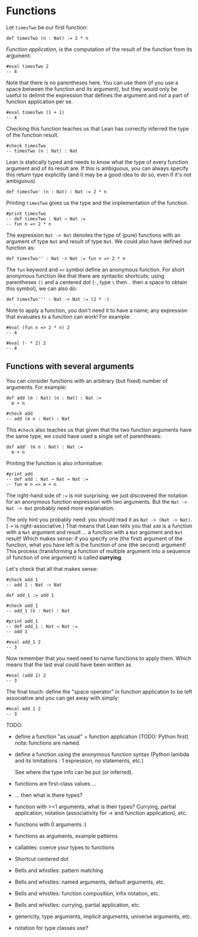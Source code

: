 
Functions
================================================================================

Let `timesTwo` be our first function:

```lean
def timesTwo (n : Nat) := 2 * n
```

*Function application*, is the computation of the result of the function from
its argument:

```lean
#eval timesTwo 2
-- 4
```

Note that there is no parentheses here. You can use them (if you use a space
between the function and its argument), but they would only be useful to
delimit the expression that defines the argument and not a part of function
application per se.

```lean
#eval timesTwo (1 + 1)
-- 4
```

Checking this function teaches us that Lean has correctly inferred the
type of the function result.

```lean
#check timesTwo
-- timesTwo (n : Nat) : Nat
```

Lean is statically typed and needs to know what the type of every
function argument and of its result are. If this is ambiguous, you
can always specify this return type explicitly (and it may be a good
idea to do so, even if it's not ambiguous)

```lean
def timesTwo' (n : Nat) : Nat := 2 * n
```

Printing `timesTwo` gives us the type and the implementation of the function.

```lean
#print timesTwo
-- def timesTwo : Nat → Nat :=
-- fun n => 2 * n
```

The expression `Nat -> Nat` denotes the type of (pure) functions with an
argument of type `Nat` and result of type `Nat`. We could also have
defined our function as:

```lean
def timesTwo'' : Nat -> Nat := fun n => 2 * n
```

The `fun` keyword and `=>` symbol define an anonymous function.
For short anonymous function like that there are syntactic shortcuts;
using parentheses `()` and a centered dot (`·`, type `\` then `.`
then a space to obtain this symbol), we can also do:

```lean
def timesTwo''' : Nat -> Nat := (2 * ·)
```

Note to apply a function, you don't need it to have
a name; any expression that evaluates to a function can work!
For example:

```lean
#eval (fun n => 2 * n) 2
-- 4

#eval (· * 2) 2
-- 4
```


Functions with several arguments
--------------------------------------------------------------------------------

You can consider functions with an arbitrary (but fixed) number of arguments.
For example:

```lean
def add (m : Nat) (n : Nat) : Nat :=
  m + n

#check add
-- add (m n : Nat) : Nat
```

This `#check` also teaches us that given that the two function arguments have
the same type, we could have used a single set of parentheses:

```lean
def add' (m n : Nat) : Nat :=
  m + n
```

Printing the function is also informative:

```lean
#print add
-- def add : Nat → Nat → Nat :=
-- fun m n => m + n
```

The right-hand side of `:=` is not surprising; we just discovered the
notation for an anonymous function expression with two arguments.
But the `Nat -> Nat -> Nat` probably need more explanation.

The only hint you probably need: you should read it as `Nat -> (Nat -> Nat)`.
(`->` is right-associative.)
That means that Lean tells you that `add` is a function with a `Nat` argument
and result ... a function with a `Nat` argument and `Nat` result!
Which makes sense: if you specify one (the first) argument of the function,
what you have left is the function of one (the second) argument!
This process (transforming a function of multiple argument into a
sequence of function of one argument) is called **currying**.

Let's check that all that makes sense:

```lean
#check add 1
-- add 1 : Nat -> Nat

def add_1 := add 1

#check add_1
-- add_1 (n : Nat) : Nat

#print add_1
-- def add_1 : Nat → Nat :=
-- add 1

#eval add_1 2
-- 3
```

Now remember that you need need to name functions to apply them.
Which means that the last eval could have been written as

```lean
#eval (add 1) 2
-- 3
```

The final touch: define the "space operator" in function application to
be left associative and you can get away with simply:

```lean
#eval add 1 2
-- 3
```

TODO:

  - define a function "as usual" + function application (TODO: Python first)
    nota: functions are named.

  - define a function using the anonymous function syntax (Python lambda and
    its limitations : 1 expression, no statements, etc.)

    See where the type info can be put (or inferred).

  - functions are first-class values ...

  - ... then what is there types?

  - function with >=1 arguments, what is their types? Currying,
    partial application, notation (associativity for -> and function application),
    etc.

  - functions with 0 arguments :)

  - functions as arguments, example patterns

  - callables: coerce your types to functions

  - Shortcut centered dot

  - Bells and whistles: pattern matching

  - Bells and whistles: named arguments, default arguments, etc.

  - Bells and whistles: function composition, infix notation, etc.

  - Bells and whistles: currying, partial application, etc.

  - genericity, type arguments, implicit arguments, universe arguments, etc.

  - notation for type classes use?
